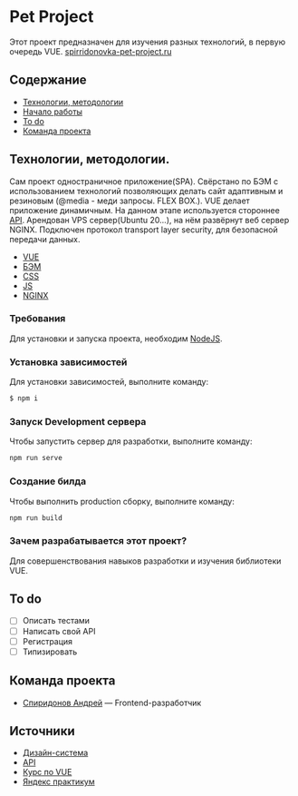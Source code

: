 # **Pet Project**
Этот проект предназначен для изучения разных технологий, в первую очередь VUE.
[spirridonovka-pet-project.ru](https://spirridonovka-pet-project.ru/)


## Содержание
- [Технологии, методологии](#технологии)
- [Начало работы](#начало-работы)
- [To do](#to-do)
- [Команда проекта](#команда-проекта)

## Технологии, методологии.
Сам проект одностраничное приложение(SPA).
Свёрстано по БЭМ с использованием технологий позволяющих делать сайт адаптивным и резиновым (@media - меди запросы. FLEX BOX.).
VUE делает приложение динамичным.
На данном этапе используется стороннее [API](https://jsonplaceholder.typicode.com/).
Арендован VPS сервер(Ubuntu 20...), на нём развёрнут веб сервер NGINX.
Подключен протокол transport layer security, для безопасной передачи данных. 

- [VUE](https://ru.vuejs.org/)
- [БЭМ](https://ru.bem.info/methodology/)
- [CSS](https://www.w3schools.com/css/)
- [JS](https://learn.javascript.ru/)
- [NGINX](https://nginx.org/ru/)

### Требования
Для установки и запуска проекта, необходим [NodeJS](https://nodejs.org/).

### Установка зависимостей
Для установки зависимостей, выполните команду:
```sh
$ npm i
```

### Запуск Development сервера
Чтобы запустить сервер для разработки, выполните команду:
```sh
npm run serve
```

### Создание билда
Чтобы выполнить production сборку, выполните команду: 
```sh
npm run build
```

### Зачем разрабатывается этот проект?
Для совершенствования навыков разработки и изучения библиотеки VUE.

## To do
- [ ] Описать тестами
- [ ] Написать свой API
- [ ] Регистрация
- [ ] Типизировать

## Команда проекта
- [Спиридонов Андрей](https://vk.com/spirridonov) — Frontend-разработчик

## Источники
- [Дизайн-система](https://www.figma.com/design/XwRH3YictmSNwhJF05fT4o/OTT-Dark-Theme-Website-UI-Design-Template-for-Media-Streaming%2C-Movies-and-TV-(-FREE-Editable-)-(Community)?node-id=34-3&node-type=canvas&t=QC4hrsmTawBq0D89-0)
- [API](https://jsonplaceholder.typicode.com/)
- [Курс по VUE](https://www.youtube.com/watch?v=XzLuMtDelGk)
- [Яндекс практикум](https://practicum.yandex.ru/)

